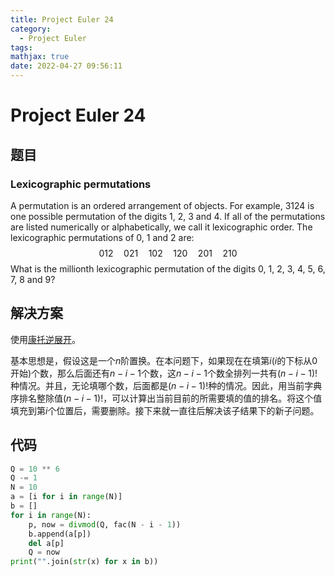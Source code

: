 ```yaml
---
title: Project Euler 24
category:
  - Project Euler
tags:
mathjax: true
date: 2022-04-27 09:56:11
---
```


<escape><!-- more --></escape>

# Project Euler 24

## 题目

### Lexicographic permutations

A permutation is an ordered arrangement of objects. For example, $3124$ is one possible permutation of the digits $1$, $2$, $3$ and $4$. If all of the permutations are listed numerically or alphabetically, we call it lexicographic order. The lexicographic permutations of $0$, $1$ and $2$ are:
$$012 \quad 021 \quad 102 \quad 120 \quad 201 \quad 210$$
What is the millionth lexicographic permutation of the digits $0$, $1$, $2$, $3$, $4$, $5$, $6$, $7$, $8$ and $9$?

## 解决方案

使用[康托逆展开](https://baike.baidu.com/item/%E5%BA%B7%E6%89%98%E5%B1%95%E5%BC%80/7968428?fr=aladdin)。

基本思想是，假设这是一个$n$阶置换。在本问题下，如果现在在填第$i(i$的下标从$0$开始$)$个数，那么后面还有$n-i-1$个数，这$n-i-1$个数全排列一共有$(n-i-1)!$种情况。并且，无论填哪个数，后面都是$(n-i-1)!$种的情况。因此，用当前字典序排名整除值$(n-i-1)!$，可以计算出当前目前的所需要填的值的排名。将这个值填充到第$i$个位置后，需要删除。接下来就一直往后解决该子结果下的新子问题。

## 代码

```python
Q = 10 ** 6
Q -= 1
N = 10
a = [i for i in range(N)]
b = []
for i in range(N):
    p, now = divmod(Q, fac(N - i - 1))
    b.append(a[p])
    del a[p]
    Q = now
print("".join(str(x) for x in b))
```
